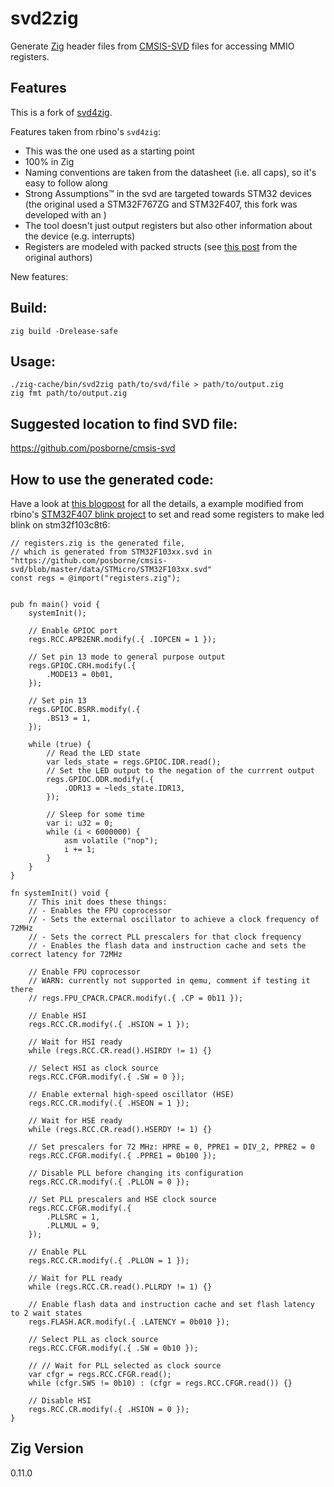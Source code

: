 # svd2zig

Generate [Zig](https://ziglang.org/) header files from
[CMSIS-SVD](http://www.keil.com/pack/doc/CMSIS/SVD/html/index.html) files for accessing MMIO
registers.

## Features

This is a fork of [svd4zig](https://github.com/rbino/svd4zig).

Features taken from rbino's `svd4zig`:
- This was the one used as a starting point
- 100% in Zig
- Naming conventions are taken from the datasheet (i.e. all caps), so it's easy to follow along
- Strong Assumptions™ in the svd are targeted towards STM32 devices (the original used a
  STM32F767ZG and STM32F407, this fork was developed with an )
- The tool doesn't just output registers but also other information about the device (e.g.
  interrupts)
- Registers are modeled with packed structs (see [this
  post](https://scattered-thoughts.net/writing/mmio-in-zig) from the original authors)

New features:

## Build:

```
zig build -Drelease-safe
```

## Usage:

```
./zig-cache/bin/svd2zig path/to/svd/file > path/to/output.zig
zig fmt path/to/output.zig
```

## Suggested location to find SVD file:

https://github.com/posborne/cmsis-svd

## How to use the generated code:

Have a look at [this blogpost](https://scattered-thoughts.net/writing/mmio-in-zig) for all the
details, a example modified from rbino's [STM32F407 blink project](https://github.com/rbino/zig-stm32-blink) to set and read some registers to make led blink on stm32f103c8t6:

```zig
// registers.zig is the generated file,
// which is generated from STM32F103xx.svd in "https://github.com/posborne/cmsis-svd/blob/master/data/STMicro/STM32F103xx.svd"
const regs = @import("registers.zig");


pub fn main() void {
    systemInit();

    // Enable GPIOC port
    regs.RCC.APB2ENR.modify(.{ .IOPCEN = 1 });

    // Set pin 13 mode to general purpose output
    regs.GPIOC.CRH.modify(.{
        .MODE13 = 0b01,
    });

    // Set pin 13
    regs.GPIOC.BSRR.modify(.{
        .BS13 = 1,
    });

    while (true) {
        // Read the LED state
        var leds_state = regs.GPIOC.IDR.read();
        // Set the LED output to the negation of the currrent output
        regs.GPIOC.ODR.modify(.{
            .ODR13 = ~leds_state.IDR13,
        });

        // Sleep for some time
        var i: u32 = 0;
        while (i < 6000000) {
            asm volatile ("nop");
            i += 1;
        }
    }
}

fn systemInit() void {
    // This init does these things:
    // - Enables the FPU coprocessor
    // - Sets the external oscillator to achieve a clock frequency of 72MHz
    // - Sets the correct PLL prescalers for that clock frequency
    // - Enables the flash data and instruction cache and sets the correct latency for 72MHz

    // Enable FPU coprocessor
    // WARN: currently not supported in qemu, comment if testing it there
    // regs.FPU_CPACR.CPACR.modify(.{ .CP = 0b11 });

    // Enable HSI
    regs.RCC.CR.modify(.{ .HSION = 1 });

    // Wait for HSI ready
    while (regs.RCC.CR.read().HSIRDY != 1) {}

    // Select HSI as clock source
    regs.RCC.CFGR.modify(.{ .SW = 0 });

    // Enable external high-speed oscillator (HSE)
    regs.RCC.CR.modify(.{ .HSEON = 1 });

    // Wait for HSE ready
    while (regs.RCC.CR.read().HSERDY != 1) {}

    // Set prescalers for 72 MHz: HPRE = 0, PPRE1 = DIV_2, PPRE2 = 0
    regs.RCC.CFGR.modify(.{ .PPRE1 = 0b100 });

    // Disable PLL before changing its configuration
    regs.RCC.CR.modify(.{ .PLLON = 0 });

    // Set PLL prescalers and HSE clock source
    regs.RCC.CFGR.modify(.{
        .PLLSRC = 1,
        .PLLMUL = 9,
    });

    // Enable PLL
    regs.RCC.CR.modify(.{ .PLLON = 1 });

    // Wait for PLL ready
    while (regs.RCC.CR.read().PLLRDY != 1) {}

    // Enable flash data and instruction cache and set flash latency to 2 wait states
    regs.FLASH.ACR.modify(.{ .LATENCY = 0b010 });

    // Select PLL as clock source
    regs.RCC.CFGR.modify(.{ .SW = 0b10 });

    // // Wait for PLL selected as clock source
    var cfgr = regs.RCC.CFGR.read();
    while (cfgr.SWS != 0b10) : (cfgr = regs.RCC.CFGR.read()) {}

    // Disable HSI
    regs.RCC.CR.modify(.{ .HSION = 0 });
}

```
## Zig Version
0.11.0


